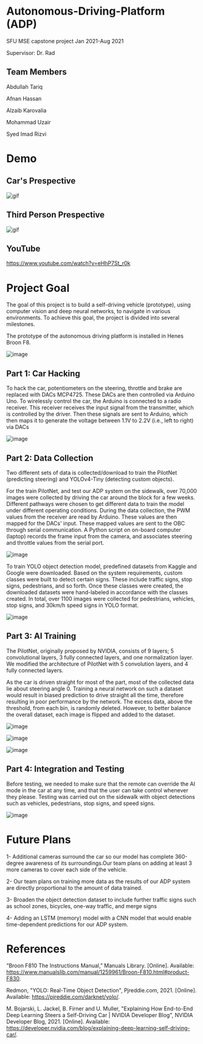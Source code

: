 # Autonomous-Driving-Platform (ADP)
SFU MSE capstone project Jan 2021-Aug 2021 

Supervisor: Dr. Rad 

## Team Members
Abdullah Tariq

Afnan Hassan 

Alzaib Karovalia

Mohammad Uzair

Syed Imad Rizvi

# Demo

## Car's Prespective

![gif](Demo/demo1.gif)

## Third Person Prespective
![gif](Demo/demo2.gif)

## YouTube

https://www.youtube.com/watch?v=eHhP7St_r0k


# Project Goal
The goal of this project is to build a self-driving vehicle (prototype), using computer vision and deep neural networks, to navigate in various environments. To achieve this goal, the project is divided into several milestones. 

The prototype of the autonomous driving platform is installed in Henes Broon F8.

![image](https://user-images.githubusercontent.com/46413396/129677302-53f791e4-fb5f-4188-af04-75292db8469e.png)



## Part 1: Car Hacking

To hack the car, potentiometers on the steering, throttle and brake are replaced with DACs MCP4725. These DACs are then controlled via Arduino Uno. To wirelessly control the car, the Arduino is connected to a radio receiver. This receiver receives the input signal from the transmitter, which is controlled by the driver. Then these signals are sent to Arduino, which then maps it to generate the voltage between 1.1V to 2.2V (i.e., left to right) via DACs

![image](https://user-images.githubusercontent.com/46413396/129677372-3a1a43b0-68c4-4e37-a7bf-42a5afb181f0.png)

## Part 2: Data Collection

Two different sets of data is collected/download to train the PilotNet (predicting steering) and YOLOv4-Tiny (detecting custom objects).

For the train PilotNet, and test our ADP system on the sidewalk, over 70,000 images were collected by driving the car around the block for a few weeks. Different pathways were chosen to get different data to train the model under different operating conditions. During the data collection, the PWM values from the receiver are read by Arduino. These values are then mapped for the DACs' input. These mapped values are sent to the OBC through serial communication. A Python script on on-board computer (laptop) records the frame input from the camera, and associates steering and throttle values from the serial port.

![image](https://user-images.githubusercontent.com/46413396/129677439-5fc3fdc1-33bb-46e1-a39e-af1ec4e1033a.png)

To train YOLO object detection model, predefined datasets from Kaggle and Google were downloaded. Based on the system requirements, custom classes were built to detect certain signs. These include traffic signs, stop signs, pedestrians, and so forth. Once these classes were created, the downloaded datasets were hand-labeled in accordance with the classes created. In total, over 1100 images were collected for pedestrians, vehicles, stop signs, and 30km/h speed signs in YOLO format. 

![image](https://user-images.githubusercontent.com/46413396/129677465-08db75f8-6009-4fa1-93c3-fca28584513c.png)

## Part 3: AI Training 

The PilotNet, originally proposed by NVIDIA, consists of 9 layers; 5 convolutional layers, 3 fully connected layers, and one normalization layer. We modified the architecture of PilotNet with 5 convolution layers, and 4 fully connected layers. 

As the car is driven straight for most of the part, most of the collected data lie about steering angle 0. Training a neural network on such a dataset would result in biased prediction to drive straight all the time, therefore resulting in poor performance by the network. The excess data, above the threshold, from each bin, is randomly deleted. However, to better balance the overall dataset, each image is flipped and added to the dataset.

![image](https://user-images.githubusercontent.com/46413396/129677498-889687b7-cd6b-450b-81e8-943a23bd4c25.png)

![image](https://user-images.githubusercontent.com/46413396/129677528-951ef526-5422-40bd-a644-3a945be96915.png)

![image](https://user-images.githubusercontent.com/46413396/129677981-b00dc76e-8a76-4bb9-8175-6f313f4b449e.png)

## Part 4: Integration and Testing  

Before testing, we needed to make sure that the remote can override the AI mode in the car at any time, and that the user can take control whenever they please. Testing was carried out on the sidewalk with object detections such as vehicles, pedestrians, stop signs, and speed signs. 

![image](https://user-images.githubusercontent.com/46413396/129678151-5889f71e-eb29-469b-b69c-0e6300812999.png)

# Future Plans
1- Additional cameras surround the car so our model has complete 360-degree awareness of its surroundings.Our team plans on adding at least 3 more cameras to cover each side of the vehicle.

2- Our team plans on training more data as the results of our ADP system are directly proportional to the amount of data trained. 

3- Broaden the object detection dataset to include further traffic signs such as school zones, bicycles, one-way traffic, and merge signs

4- Adding an LSTM (memory) model with a CNN model that would enable time-dependent predictions for our ADP system.

# References

“Broon F810 The Instructions Manual,” Manuals Library. [Online]. Available: https://www.manualslib.com/manual/1259961/Broon-F810.html#product-F830.

Redmon, "YOLO: Real-Time Object Detection", Pjreddie.com, 2021. [Online]. Available: https://pjreddie.com/darknet/yolo/.

M. Bojarski, L. Jackel, B. Firner and U. Muller, "Explaining How End-to-End Deep Learning Steers a Self-Driving Car | NVIDIA Developer Blog", NVIDIA Developer Blog, 2021. [Online]. Available: https://developer.nvidia.com/blog/explaining-deep-learning-self-driving-car/.
